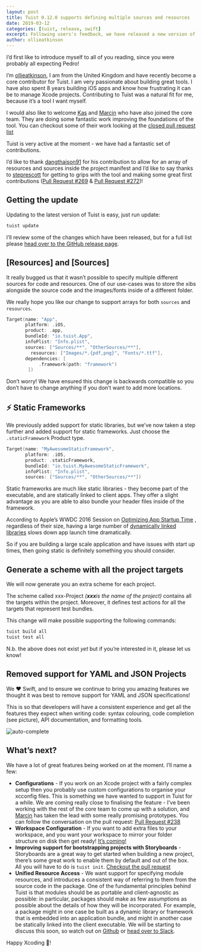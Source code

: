 ```yaml
---
layout: post
title: Tuist 0.12.0 supports defining multiple sources and resources
date: 2019-03-12
categories: [tuist, release, swift]
excerpt: Following users's feedback, we have released a new version of Tuist, 0.12.0 that supports defining multiple sources and resources. Moreover, we added a new product type for those of you that would like to opt for static linking, and added generation of schemes with all the targets that are part of the project. This version also drops support for defining the manifests as a JSON file because Swift will pave our way to a better maintainability and reusability.
author: ollieatkinson
---
```


I’d first like to introduce myself to all of you reading, since you were probably all expecting Pedro!

I’m [ollieatkinson](https://github.com/ollieatkinson), I am from the United Kingdom and have recently become a core contributor for Tuist. I am very passionate about building great tools. I have also spent 8 years building iOS apps and know how frustrating it can be to manage Xcode projects. Contributing to Tuist was a natural fit for me, because it’s a tool I want myself.

I would also like to welcome [Kas](https://github.com/kwridan) and [Marcin](https://github.com/marciniwanicki) who have also joined the core team. They are doing some fantastic work improving the foundations of the tool. You can checkout some of their work looking at the [closed pull request list](https://github.com/tuist/tuist/pulls?q=is%3Apr+is%3Aclosed)

Tuist is very active at the moment - we have had a fantastic set of contributions.

I’d like to thank [dangthaison91](https://github.com/dangthaison91) for his contribution to allow for an array of resources and sources inside the project manifest and I’d like to say thanks to [steprescott](https://github.com/steprescott) for getting to grips with the tool and making some great first contributions ([Pull Request #269](https://github.com/tuist/tuist/pull/269) & [Pull Request #272](https://github.com/tuist/tuist/pull/272))!

## Getting the update

Updating to the latest version of Tuist is easy, just run update:

```sh
tuist update
```

I’ll review some of the changes which have been released, but for a full list please [head over to the GitHub release page](https://github.com/tuist/tuist/releases/tag/0.12.0).

## [Resources] and [Sources]

It really bugged us that it wasn’t possible to specify multiple different sources for code and resources. One of our use-cases was to store the xibs alongside the source code and the images/fonts inside of a different folder.

We really hope you like our change to support arrays for both `sources` and `resources`.

```swift
Target(name: "App",
       platform: .iOS,
       product: .app,
       bundleId: "io.tuist.App",
       infoPlist: "Info.plist",
       sources: ["Sources/**", "OtherSources/**"],
		 resources: ["Images/*.{pdf,png}", "Fonts/*.ttf"],
       dependencies: [
            .framework(path: "framework")
        ])
```

Don’t worry! We have ensured this change is backwards compatible so you don’t have to change anything if you don’t want to add more locations.

## ⚡️ Static Frameworks

We previously added support for static libraries, but we’ve now taken a step further and added support for static frameworks. Just choose the `.staticFramework` Product type.

```swift
Target(name: "MyAwesomeStaticFramework",
       platform: .iOS,
       product: .staticFramework,
       bundleId: "io.tuist.MyAwesomeStaticFramework",
       infoPlist: "Info.plist",
       sources: ["Sources/**", "OtherSources/**"])
```

Static frameworks are much like static libraries - they become part of the executable, and are statically linked to client apps. They offer a slight advantage as you are able to also bundle your header files inside of the framework.

According to Apple’s WWDC 2016 Session on [Optimizing App Startup Time](https://developer.apple.com/videos/play/wwdc2016/406/) , regardless of their size, having a large number of [dynamically linked libraries](https://developer.apple.com/library/content/documentation/DeveloperTools/Conceptual/DynamicLibraries/100-Articles/OverviewOfDynamicLibraries.html#//apple_ref/doc/uid/TP40001873-SW1) slows down app launch time dramatically.

So if you are building a large scale application and have issues with start up times, then going static is definitely something you should consider.

## Generate a scheme with all the project targets

We will now generate you an extra scheme for each project.

The scheme called xxx-Project _(**xxx**is the name of the project)_ contains all the targets within the project. Moreover, it defines test actions for all the targets that represent test bundles.

This change will make possible supporting the following commands:

```sh
tuist build all
tuist test all
```

N.b. the above does not exist _yet_ but if you’re interested in it, please let us know!

## Removed support for YAML and JSON Projects

We ❤️ Swift, and to ensure we continue to bring you amazing features we thought it was best to remove support for YAML and JSON specifications!

This is so that developers will have a consistent experience and get all the features they expect when writing code: syntax colouring, code completion (see picture), API documentation, and formatting tools.

![auto-complete](https://user-images.githubusercontent.com/1382565/54312754-98771a80-45cf-11e9-8d1e-ce3c909fdc53.png)

## What’s next?

We have a lot of great features being worked on at the moment. I’ll name a few:

- **Configurations** - If you work on an Xcode project with a fairly complex setup then you probably use custom configurations to organise your xcconfig files. This is something we have wanted to support in Tuist for a while. We are coming really close to finalising the feature - I’ve been working with the rest of the core team to come up with a solution, and [Marcin](https://github.com/marciniwanicki) has taken the lead with some really promising prototypes. You can follow the conversation on the pull request: [Pull Request #238](https://github.com/tuist/tuist/pull/238)
- **Workspace Configuration** - If you want to add extra files to your workspace, and you want your workspace to mirror your folder structure on disk then get ready! [It’s coming!](https://github.com/tuist/tuist/pull/262)
- **Improving support for bootstrapping projects with Storyboards** - Storyboards are a great way to get started when building a new project, there’s some great work to enable them by default and out of the box. All you will have to do is `tuist init`. [Checkout the pull request](https://github.com/tuist/tuist/pull/269)
- **Unified Resource Access** - We want support for specifying module resources, and introduces a consistent way of referring to them from the source code in the package. One of the fundamental principles behind Tuist is that modules should be as portable and client-agnostic as possible: in particular, packages should make as few assumptions as possible about the details of how they will be incorporated. For example, a package might in one case be built as a dynamic library or framework that is embedded into an application bundle, and might in another case be statically linked into the client executable. We will be starting to discuss this soon, so watch out on [Github](https://github.com/tuist/tuist/issues) or [head over to Slack](http://slack.tuist.io/).

Happy Xcoding 📝!
